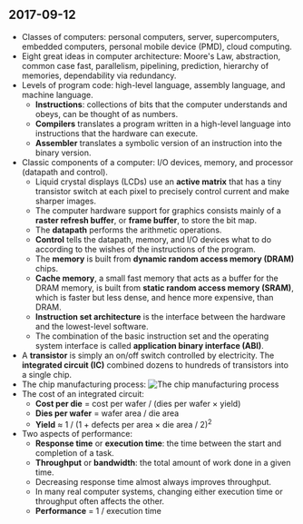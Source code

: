 ## 2017-09-12

- Classes of computers: personal computers, server, supercomputers, embedded computers, personal mobile device (PMD), cloud computing.
- Eight great ideas in computer architecture: Moore's Law, abstraction, common case fast, parallelism, pipelining, prediction, hierarchy of memories, dependability via redundancy.
- Levels of program code: high-level language, assembly language, and machine language.
	- __Instructions__: collections of bits that the computer understands and obeys, can be thought of as numbers.
	- __Compilers__ translates a program written in a high-level language into instructions that the hardware can execute.
	- __Assembler__ translates a symbolic version of an instruction into the binary version.
- Classic components of a computer: I/O devices, memory, and processor (datapath and control).
	- Liquid crystal displays (LCDs) use an __active matrix__ that has a tiny transistor switch at each pixel to precisely control current and make sharper images.
	-  The computer hardware support for graphics consists mainly of a __raster refresh buffer__, or __frame buffer__, to store the bit map.
	- The __datapath__ performs the arithmetic operations.
	- __Control__ tells the datapath, memory, and I/O devices what to do according to the wishes of the instructions of the program.
	- The __memory__ is built from __dynamic random access memory (DRAM)__ chips.
	- __Cache memory__, a small fast memory that acts as a buffer for the DRAM memory, is built from __static random access memory (SRAM)__, which is faster but less dense, and hence more expensive, than DRAM.
	- __Instruction set architecture__ is the interface between the hardware and the lowest-level software.
	- The combination of the basic instruction set and the operating system interface is called __application binary interface (ABI)__.
- A __transistor__ is simply an on/off switch controlled by electricity. The __integrated circuit (IC)__ combined dozens to hundreds of transistors into a single chip.
- The chip manufacturing process: ![The chip manufacturing process](https://github.com/b00401062/b00401062.github.io/blob/master/電腦/Computer%20Architecture/fig1-12.png?raw=true)
- The cost of an integrated circuit:
	- __Cost per die__ = cost per wafer / (dies per wafer &times; yield)
	- __Dies per wafer__ = wafer area / die area
	- __Yield__ &asymp; 1 / (1 + defects per area &times; die area / 2)<sup>2</sup>
- Two aspects of performance:
	- __Response time__ or __execution time__: the time between the start and completion of a task.
	- __Throughput__ or __bandwidth__: the total amount of work done in a given time.
	- Decreasing response time almost always improves throughput.
	- In many real computer systems, changing either execution time or throughput often affects the other.
	- __Performance__ = 1 / execution time
